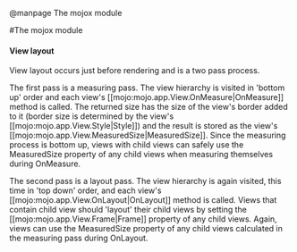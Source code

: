 
@manpage The mojox module

#The mojox module

#### View layout

View layout occurs just before rendering and is a two pass process.

The first pass is a measuring pass. The view hierarchy is visited in 'bottom up' order and each view's [[mojo:mojo.app.View.OnMeasure|OnMeasure]] method is called. The returned size has the size of the view's border added to it (border size is determined by the view's [[mojo:mojo.app.View.Style|Style]]) and the result is stored as the view's [[mojo:mojo.app.View.MeasuredSize|MeasuredSize]]. Since the measuring process is bottom up, views with child views can safely use the MeasuredSize property of any child views when measuring themselves during OnMeasure.

The second pass is a layout pass. The view hierarchy is again visited, this time in 'top down' order, and each view's [[mojo:mojo.app.View.OnLayout|OnLayout]] method is called. Views that contain child view should 'layout' their child views by setting the [[mojo:mojo.app.View.Frame|Frame]] property of any child views. Again, views can use the MeasuredSize property of any child views calculated in the measuring pass during OnLayout.
